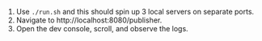 1. Use `./run.sh` and this should spin up 3 local servers on separate ports.
2. Navigate to http://localhost:8080/publisher.
3. Open the dev console, scroll, and observe the logs.
